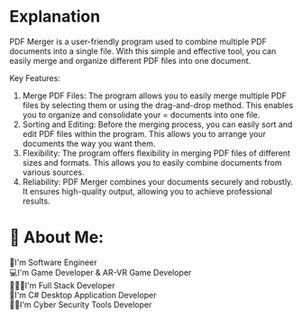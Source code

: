 # Explanation
PDF Merger is a user-friendly program used to combine multiple PDF documents into a single file. With this simple and effective tool, you can easily merge and organize different PDF files into one document.

Key Features:
1) Merge PDF Files: The program allows you to easily merge multiple PDF files by selecting them or using the drag-and-drop method. This enables you to organize and consolidate your = documents into one file.
2) Sorting and Editing: Before the merging process, you can easily sort and edit PDF files within the program. This allows you to arrange your documents the way you want them.
3) Flexibility: The program offers flexibility in merging PDF files of different sizes and formats. This allows you to easily combine documents from various sources.
4) Reliability: PDF Merger combines your documents securely and robustly. It ensures high-quality output, allowing you to achieve professional results.

# 💫 About Me:
💎I'm Software Engineer<br>💻I'm Game Developer & AR-VR Game Developer<br>👨🏻‍💻I'm Full Stack Developer<br>👾I'm C# Desktop Application Developer<br>🕵🏻I'm Cyber Security Tools Developer
